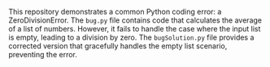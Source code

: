 This repository demonstrates a common Python coding error: a ZeroDivisionError. The `bug.py` file contains code that calculates the average of a list of numbers. However, it fails to handle the case where the input list is empty, leading to a division by zero. The `bugSolution.py` file provides a corrected version that gracefully handles the empty list scenario, preventing the error.